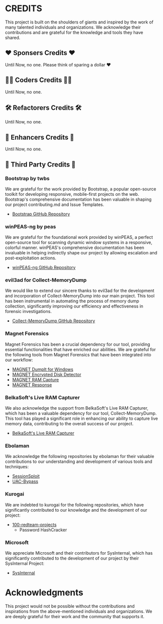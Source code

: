 # CREDITS

This project is built on the shoulders of giants and inspired by the work of many talented individuals and organizations. We acknowledge their contributions and are grateful for the knowledge and tools they have shared.

## ❤️ Sponsers Credits ❤️

Until Now, no one. Please think of sparing a dollar ❤️

## 👨‍💻 Coders Credits 👨‍💻

Until Now, no one.

## 🛠️ Refactorers Credits 🛠️

Until Now, no one.


## 🔨 Enhancers Credits 🔨

Until Now, no one.

## 🏢 Third Party Credits 🏢

### Bootstrap by twbs

We are grateful for the work provided by Bootstrap, a popular open-source toolkit for developing responsive, mobile-first projects on the web. Bootstrap's comprehensive documentation has been valuable in shaping our project contributing.md and Issue Templates.

- [Bootstrap GitHub Repository](https://github.com/twbs/bootstrap)


### winPEAS-ng by peas

We are grateful for the foundational work provided by winPEAS, a perfect open-source tool for scanning dynamic window systems in a responsive, colorful manner. winPEAS's comprehensive documentation has been invaluable in helping indirectly shape our project by allowing escalation and post-exploitation actions.

- [winPEAS-ng GitHub Repository](https://github.com/peass-ng)


### evil3ad for Collect-MemoryDump

We would like to extend our sincere thanks to evil3ad for the development and incorporation of Collect-MemoryDump into our main project. This tool has been instrumental in automating the process of memory dump collection, significantly improving our efficiency and effectiveness in forensic investigations.

- [Collect-MemoryDump GitHub Repository](https://github.com/evild3ad/Collect-MemoryDump)


### Magnet Forensics

Magnet Forensics has been a crucial dependency for our tool, providing essential functionalities that have enriched our abilities. We are grateful for the following tools from Magnet Forensics that have been integrated into our workflow:

- [MAGNET DumpIt for Windows](https://www.magnetforensics.com/resources/magnet-dumpit-for-windows/)
- [MAGNET Encrypted Disk Detector](https://www.magnetforensics.com/resources/encrypted-disk-detector/)
- [MAGNET RAM Capture](https://www.magnetforensics.com/resources/magnet-ram-capture/)
- [MAGNET Response](https://www.magnetforensics.com/resources/magnet-response/)


### BelkaSoft's Live RAM Capturer

We also acknowledge the support from BelkaSoft's Live RAM Capturer, which has been a valuable dependency for our tool, Collect-MemoryDump. This tool has played a significant role in enhancing our ability to capture live memory data, contributing to the overall success of our project.

- [BelkaSoft's Live RAM Capturer](https://belkasoft.com/get)


### Ebolaman

We acknowledge the following repositories by ebolaman for their valuable contributions to our understanding and development of various tools and techniques:

- [SessionSploit](https://www.youtube.com/@ebolaman_)
- [UAC-Bypass](https://www.youtube.com/@ebolaman_)

### Kurogai

We are indebted to kurogai for the following repositories, which have significantly contributed to our knowledge and the development of our project:

- [100-redteam-projects](https://github.com/kurogai/100-redteam-projects)
  - Password HashCracker

### Microsoft

We appreciate Microsoft and their contributors for SysInternal, which has significantly contributed to the development of our project by their SysInternal Project:

- [SysInternal](https://learn.microsoft.com/en-us/sysinternals/)

# Acknowledgments

This project would not be possible without the contributions and inspirations from the above-mentioned individuals and organizations. We are deeply grateful for their work and the community that supports it.
